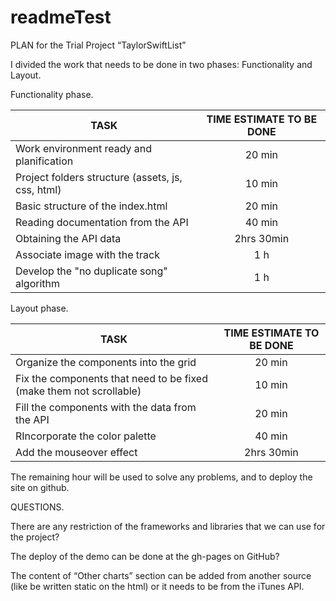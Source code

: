 # readmeTest

PLAN for the Trial Project “TaylorSwiftList” 

I divided the work that needs to be done in two phases: Functionality and Layout.

Functionality phase.

| TASK                                                   |TIME ESTIMATE TO BE DONE        
| -------------------------------------------------------|:----------------------:| 
| Work environment ready and planification               |  20 min                |
| Project folders structure (assets, js, css, html)      |  10 min                |
| Basic structure of the index.html                      |  20 min                |
| Reading documentation from the API                     |  40 min                |
| Obtaining the API data                                 |  2hrs 30min            |
| Associate image with the track                         |  1 h                   |
| Develop the "no duplicate song" algorithm              |  1 h                   |



Layout phase.

| TASK                                                                |TIME ESTIMATE TO BE DONE        
| --------------------------------------------------------------------|:----------------------:| 
| Organize the components into the grid                               |  20 min                |
| Fix the components that need to be fixed (make them not scrollable) |  10 min                |
| Fill the components with the data from the API                      |  20 min                |
| RIncorporate the color palette                                      |  40 min                |
| Add the mouseover effect                                            |  2hrs 30min            |




The remaining hour will be used to solve any problems, and to deploy the site on github. 

QUESTIONS.

There are any restriction of the frameworks and libraries that we can use for the project?

The deploy of the demo can be done at the gh-pages on GitHub?

The content of “Other charts” section can be added from another source (like be written static on the html) or it needs to be from the iTunes API.